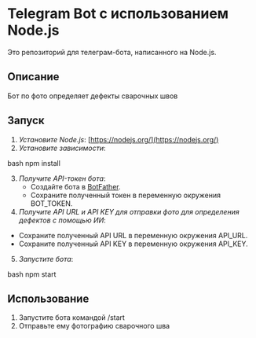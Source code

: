# Telegram Bot с использованием Node.js

Это репозиторий для телеграм-бота, написанного на Node.js.

## Описание

Бот по фото определяет дефекты сварочных швов

## Запуск

1. *Установите Node.js*: [https://nodejs.org/](https://nodejs.org/)
2. *Установите зависимости*:
   
bash
   npm install
   
3. *Получите API-токен бота*:
   * Создайте бота в [BotFather](https://t.me/BotFather).
   * Сохраните полученный токен в переменную окружения BOT_TOKEN.
4. *Получите API URL и API KEY для отправки фото для определения дефектов с помощью ИИ*:
* Сохраните полученный API URL в переменную окружения API_URL.
* Сохраните полученный API KEY в переменную окружения API_KEY.
5. *Запустите бота*:
   
bash
   npm start

## Использование

1. Запустите бота командой /start
2. Отправьте ему фотографию сварочного шва


